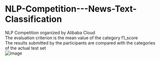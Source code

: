 # NLP-Competition---News-Text-Classification
NLP Competition organized by Alibaba Cloud  
The evaluation criterion is the mean value of the category f1_score  
The results submitted by the participants are compared with the categories of the actual test set  
![image](https://user-images.githubusercontent.com/108339903/178160228-b04572e1-364d-41e4-b036-24e263b95648.png)  


